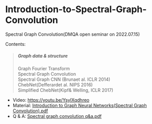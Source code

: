 # Introduction-to-Spectral-Graph-Convolution


Spectral Graph Convolution(DMQA open seminar on 2022.07.15)

Contents:
> ##### Graph data & structure<br/> 
> Graph Fourier Transform<br/> 
> Spectral Graph Convolution<br/> 
> Spectral Graph CNN (Brunaet al. ICLR 2014)<br/> 
> ChebNet(Defferardet al. NIPS 2016)<br/> 
> Simplified ChebNet(Kipf& Welling, ICLR 2017)<br/> 


- Video: https://youtu.be/YsyIXqdhreo<br/>
- Material: [Introduction to Graph Neural Networks(Spectral Graph Convolution).pdf](https://github.com/Sangmann/Introduction-to-Spectral-Graph-Convolution/files/9299584/Introduction.to.Graph.Neural.Networks.Spectral.Graph.Convolution.pdf)<br/>
- Q & A: [Spectral graph convolution q&a.pdf](https://github.com/Sangmann/Introduction-to-Spectral-Graph-Convolution/files/9299599/Spectral.graph.convolution.q.a.pdf)
